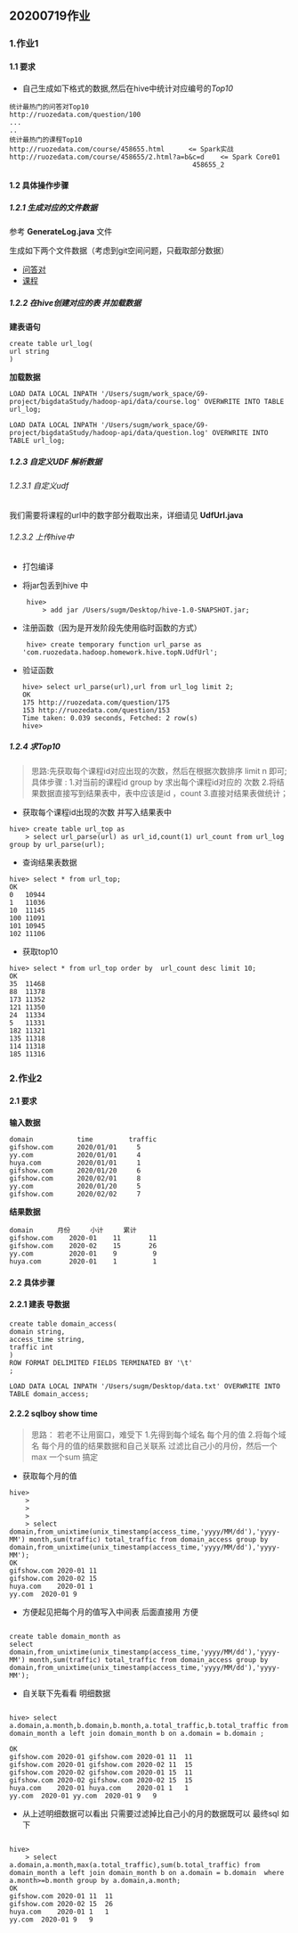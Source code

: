 ## 20200719作业

### 1.作业1

#### 1.1 要求
* 自己生成如下格式的数据,然后在hive中统计对应编号的*Top10*

```
统计最热门的问答对Top10
http://ruozedata.com/question/100
...
..
统计最热门的课程Top10
http://ruozedata.com/course/458655.html      <= Spark实战
http://ruozedata.com/course/458655/2.html?a=b&c=d    <= Spark Core01
                                              458655_2
```

#### 1.2 具体操作步骤

##### 1.2.1 生成对应的文件数据
参考 **GenerateLog.java** 文件

生成如下两个文件数据（考虑到git空间问题，只截取部分数据）

 * [问答对](http://git.ruozedata.com/G9/G9-04/blob/940-%E4%B8%8A%E6%B5%B7-500/20200719/data/course.log)
 * [课程](http://git.ruozedata.com/G9/G9-04/blob/940-%E4%B8%8A%E6%B5%B7-500/20200719/data/question.log)

##### 1.2.2 在hive创建对应的表 并加载数据

**建表语句**
```hiveql
create table url_log(
url string
)
```

**加载数据**
```hiveql
LOAD DATA LOCAL INPATH '/Users/sugm/work_space/G9-project/bigdataStudy/hadoop-api/data/course.log' OVERWRITE INTO TABLE url_log;

LOAD DATA LOCAL INPATH '/Users/sugm/work_space/G9-project/bigdataStudy/hadoop-api/data/question.log' OVERWRITE INTO TABLE url_log;
```

##### 1.2.3 自定义UDF 解析数据

###### 1.2.3.1 自定义udf 
我们需要将课程的url中的数字部分截取出来，详细请见 **UdfUrl.java**

###### 1.2.3.2 上传hive中
* 打包编译
* 将jar包丢到hive 中

    ```hiveql
     hive> 
         > add jar /Users/sugm/Desktop/hive-1.0-SNAPSHOT.jar;
    ```
* 注册函数（因为是开发阶段先使用临时函数的方式）

    ```hiveql
     hive> create temporary function url_parse as 'com.ruozedata.hadoop.homework.hive.topN.UdfUrl';
    ```
* 验证函数
    ```hiveql
    hive> select url_parse(url),url from url_log limit 2;
    OK
    175	http://ruozedata.com/question/175
    153	http://ruozedata.com/question/153
    Time taken: 0.039 seconds, Fetched: 2 row(s)
    hive>  
   
    ```
##### 1.2.4 求Top10
>思路:先获取每个课程id对应出现的次数，然后在根据次数排序 limit n 即可;
>具体步骤 : 1.对当前的课程id group by 求出每个课程id对应的 次数
>          2.将结果数据直接写到结果表中，表中应该是id ，count
>          3.直接对结果表做统计；

* 获取每个课程id出现的次数 并写入结果表中
```hiveql
hive> create table url_top as 
    > select url_parse(url) as url_id,count(1) url_count from url_log group by url_parse(url);
```
* 查询结果表数据
```hiveql
hive> select * from url_top;
OK
0	10944
1	11036
10	11145
100	11091
101	10945
102	11106
```

* 获取top10
```hiveql
hive> select * from url_top order by  url_count desc limit 10;
OK
35	11468
88	11378
173	11352
121	11350
24	11334
5	11331
182	11321
135	11318
114	11318
185	11316
```

### 2.作业2
#### 2.1 要求
**输入数据**

```
domain           time         traffic
gifshow.com      2020/01/01     5
yy.com           2020/01/01     4
huya.com         2020/01/01     1
gifshow.com      2020/01/20     6
gifshow.com      2020/02/01     8
yy.com           2020/01/20     5
gifshow.com      2020/02/02     7
```

**结果数据**

```
domain      月份     小计     累计
gifshow.com    2020-01    11       11
gifshow.com    2020-02    15       26
yy.com         2020-01    9         9
huya.com       2020-01    1         1
```

#### 2.2 具体步骤

#### 2.2.1 建表 导数据

```hiveql
create table domain_access(
domain string,
access_time string,
traffic int
)
ROW FORMAT DELIMITED FIELDS TERMINATED BY '\t' 
;
```

```hiveql
LOAD DATA LOCAL INPATH '/Users/sugm/Desktop/data.txt' OVERWRITE INTO TABLE domain_access;

```

#### 2.2.2 sqlboy show time
> 思路： 若老不让用窗口，难受下
> 1.先得到每个域名 每个月的值
> 2.将每个域名 每个月的值的结果数据和自己关联系 过滤比自己小的月份，然后一个max 一个sum 搞定
>

* 获取每个月的值
```hiveql
hive> 
    > 
    > 
    > 
    > select domain,from_unixtime(unix_timestamp(access_time,'yyyy/MM/dd'),'yyyy-MM') month,sum(traffic) total_traffic from domain_access group by domain,from_unixtime(unix_timestamp(access_time,'yyyy/MM/dd'),'yyyy-MM');
OK
gifshow.com	2020-01	11
gifshow.com	2020-02	15
huya.com	2020-01	1
yy.com	2020-01	9
```
* 方便起见把每个月的值写入中间表 后面直接用 方便

```hiveql

create table domain_month as 
select domain,from_unixtime(unix_timestamp(access_time,'yyyy/MM/dd'),'yyyy-MM') month,sum(traffic) total_traffic from domain_access group by domain,from_unixtime(unix_timestamp(access_time,'yyyy/MM/dd'),'yyyy-MM');

```
* 自关联下先看看 明细数据

```hiveql

hive> select a.domain,a.month,b.domain,b.month,a.total_traffic,b.total_traffic from domain_month a left join domain_month b on a.domain = b.domain ;

OK
gifshow.com	2020-01	gifshow.com	2020-01	11	11
gifshow.com	2020-01	gifshow.com	2020-02	11	15
gifshow.com	2020-02	gifshow.com	2020-01	15	11
gifshow.com	2020-02	gifshow.com	2020-02	15	15
huya.com	2020-01	huya.com	2020-01	1	1
yy.com	2020-01	yy.com	2020-01	9	9
```
* 从上述明细数据可以看出 只需要过滤掉比自己小的月的数据既可以 最终sql 如下

```hiveql

hive> 
    > select a.domain,a.month,max(a.total_traffic),sum(b.total_traffic) from domain_month a left join domain_month b on a.domain = b.domain  where a.month>=b.month group by a.domain,a.month;
OK
gifshow.com	2020-01	11	11
gifshow.com	2020-02	15	26
huya.com	2020-01	1	1
yy.com	2020-01	9	9
```
